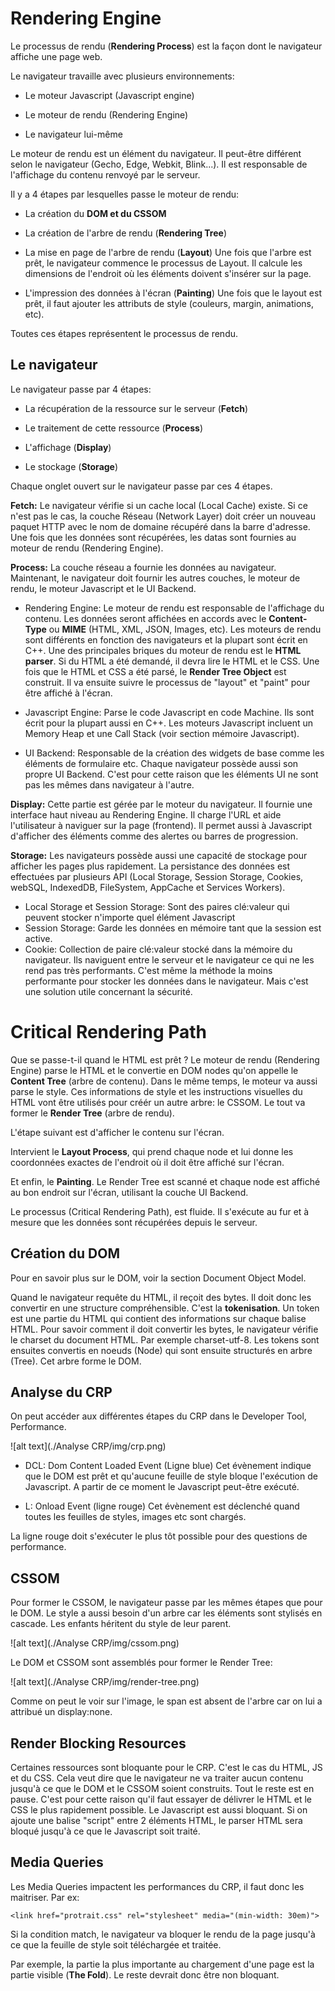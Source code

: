 # Rendering Engine

Le processus de rendu (**Rendering Process**) est la façon dont le navigateur affiche une page web.

Le navigateur travaille avec plusieurs environnements:

- Le moteur Javascript (Javascript engine)

- Le moteur de rendu (Rendering Engine)

- Le navigateur lui-même

Le moteur de rendu est un élément du navigateur. Il peut-être différent selon le navigateur (Gecho, Edge, Webkit, Blink...).
Il est responsable de l'affichage du contenu renvoyé par le serveur.

Il y a 4 étapes par lesquelles passe le moteur de rendu:

- La création du **DOM et du CSSOM**

- La création de l'arbre de rendu (**Rendering Tree**)

- La mise en page de l'arbre de rendu (**Layout**)
  Une fois que l'arbre est prêt, le navigateur commence le processus de Layout.
  Il calcule les dimensions de l'endroit où les éléments doivent s'insérer sur la page.

- L'impression des données à l'écran (**Painting**)
  Une fois que le layout est prêt, il faut ajouter les attributs de style (couleurs, margin, animations, etc).

Toutes ces étapes représentent le processus de rendu.

## Le navigateur

Le navigateur passe par 4 étapes:

- La récupération de la ressource sur le serveur (**Fetch**)

- Le traitement de cette ressource (**Process**)

- L'affichage (**Display**)

- Le stockage (**Storage**)

Chaque onglet ouvert sur le navigateur passe par ces 4 étapes.

**Fetch:**
Le navigateur vérifie si un cache local (Local Cache) existe.
Si ce n'est pas le cas, la couche Réseau (Network Layer) doit créer un nouveau paquet HTTP avec le nom de domaine récupéré dans la barre d'adresse.
Une fois que les données sont récupérées, les datas sont fournies au moteur de rendu (Rendering Engine).

**Process:**
La couche réseau a fournie les données au navigateur.
Maintenant, le navigateur doit fournir les autres couches, le moteur de rendu, le moteur Javascript et le UI Backend.

- Rendering Engine: Le moteur de rendu est responsable de l'affichage du contenu. Les données seront affichées en accords avec le **Content-Type** ou **MIME** (HTML, XML, JSON, Images, etc).
  Les moteurs de rendu sont différents en fonction des navigateurs et la plupart sont écrit en C++.
  Une des principales briques du moteur de rendu est le **HTML parser**. Si du HTML a été demandé, il devra lire le HTML et le CSS.
  Une fois que le HTML et CSS a été parsé, le **Render Tree Object** est construit.
  Il va ensuite suivre le processus de "layout" et "paint" pour être affiché à l'écran.

- Javascript Engine: Parse le code Javascript en code Machine. Ils sont écrit pour la plupart aussi en C++.
  Les moteurs Javascript incluent un Memory Heap et une Call Stack (voir section mémoire Javascript).

- UI Backend: Responsable de la création des widgets de base comme les éléments de formulaire etc. Chaque navigateur possède aussi son propre UI Backend. C'est pour cette raison que les éléments UI ne sont pas les mêmes dans navigateur à l'autre.

**Display:**
Cette partie est gérée par le moteur du navigateur. Il fournie une interface haut niveau au Rendering Engine.
Il charge l'URL et aide l'utilisateur à naviguer sur la page (frontend).
Il permet aussi à Javascript d'afficher des éléments comme des alertes ou barres de progression.

**Storage:**
Les navigateurs possède aussi une capacité de stockage pour afficher les pages plus rapidement.
La persistance des données est effectuées par plusieurs API (Local Storage, Session Storage, Cookies, webSQL, IndexedDB, FileSystem, AppCache et Services Workers).

- Local Storage et Session Storage: Sont des paires clé:valeur qui peuvent stocker n'importe quel élément Javascript
- Session Storage: Garde les données en mémoire tant que la session est active.
- Cookie: Collection de paire clé:valeur stocké dans la mémoire du navigateur. Ils naviguent entre le serveur et le navigateur ce qui ne les rend pas très performants. C'est même la méthode la moins performante pour stocker les données dans le navigateur.
  Mais c'est une solution utile concernant la sécurité.

# Critical Rendering Path

Que se passe-t-il quand le HTML est prêt ?
Le moteur de rendu (Rendering Engine) parse le HTML et le convertie en DOM nodes qu'on appelle le **Content Tree** (arbre de contenu).
Dans le même temps, le moteur va aussi parse le style. Ces informations de style et les instructions visuelles du HTML vont être utilisés pour créér un autre arbre: le CSSOM.
Le tout va former le **Render Tree** (arbre de rendu).

L'étape suivant est d'afficher le contenu sur l'écran.

Intervient le **Layout Process**, qui prend chaque node et lui donne les coordonnées exactes de l'endroit où il doit être affiché sur l'écran.

Et enfin, le **Painting**. Le Render Tree est scanné et chaque node est affiché au bon endroit sur l'écran, utilisant la couche UI Backend.

Le processus (Critical Rendering Path), est fluide. Il s'exécute au fur et à mesure que les données sont récupérées depuis le serveur.

## Création du DOM

Pour en savoir plus sur le DOM, voir la section Document Object Model.

Quand le navigateur requête du HTML, il reçoit des bytes. Il doit donc les convertir en une structure compréhensible. C'est la **tokenisation**.
Un token est une partie du HTML qui contient des informations sur chaque balise HTML.
Pour savoir comment il doit convertir les bytes, le navigateur vérifie le charset du document HTML. Par exemple charset-utf-8.
Les tokens sont ensuites convertis en noeuds (Node) qui sont ensuite structurés en arbre (Tree). Cet arbre forme le DOM.

## Analyse du CRP

On peut accéder aux différentes étapes du CRP dans le Developer Tool, Performance.

![alt text](./Analyse CRP/img/crp.png)

- DCL: Dom Content Loaded Event (Ligne blue)
  Cet évènement indique que le DOM est prêt et qu'aucune feuille de style bloque l'exécution de Javascript. A partir de ce moment le Javascript peut-être exécuté.

- L: Onload Event (ligne rouge)
  Cet évènement est déclenché quand toutes les feuilles de styles, images etc sont chargés.

La ligne rouge doit s'exécuter le plus tôt possible pour des questions de performance.

## CSSOM

Pour former le CSSOM, le navigateur passe par les mêmes étapes que pour le DOM.
Le style a aussi besoin d'un arbre car les éléments sont stylisés en cascade. Les enfants héritent du style de leur parent.

![alt text](./Analyse CRP/img/cssom.png)

Le DOM et CSSOM sont assemblés pour former le Render Tree:

![alt text](./Analyse CRP/img/render-tree.png)

Comme on peut le voir sur l'image, le span est absent de l'arbre car on lui a attribué un display:none.

## Render Blocking Resources

Certaines ressources sont bloquante pour le CRP. C'est le cas du HTML, JS et du CSS.
Cela veut dire que le navigateur ne va traiter aucun contenu jusqu'à ce que le DOM et le CSSOM soient construits. Tout le reste est en pause.
C'est pour cette raison qu'il faut essayer de délivrer le HTML et le CSS le plus rapidement possible.
Le Javascript est aussi bloquant. Si on ajoute une balise "script" entre 2 éléments HTML, le parser HTML sera bloqué jusqu'à ce que le Javascript soit traité.

## Media Queries

Les Media Queries impactent les performances du CRP, il faut donc les maitriser.
Par ex:

`<link href="protrait.css" rel="stylesheet" media="(min-width: 30em)">`

Si la condition match, le navigateur va bloquer le rendu de la page jusqu'à ce que la feuille de style soit téléchargée et traitée.

Par exemple, la partie la plus importante au chargement d'une page est la partie visible (**The Fold**). Le reste devrait donc être non bloquant.
